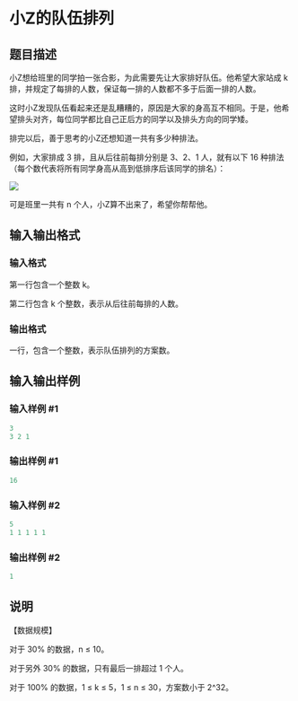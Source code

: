 # 小Z的队伍排列

## 题目描述

小Z想给班里的同学拍一张合影，为此需要先让大家排好队伍。他希望大家站成 k 排，并规定了每排的人数，保证每一排的人数都不多于后面一排的人数。

这时小Z发现队伍看起来还是乱糟糟的，原因是大家的身高互不相同。于是，他希望排头对齐，每位同学都比自己正后方的同学以及排头方向的同学矮。

排完以后，善于思考的小Z还想知道一共有多少种排法。

例如，大家排成 3 排，且从后往前每排分别是 3、2、1 人，就有以下 16 种排法（每个数代表将所有同学身高从高到低排序后该同学的排名）：

![](https://cdn.luogu.com.cn/upload/pic/1260.png)

可是班里一共有 n 个人，小Z算不出来了，希望你帮帮他。

## 输入输出格式

### 输入格式

第一行包含一个整数 k。

第二行包含 k 个整数，表示从后往前每排的人数。

### 输出格式

一行，包含一个整数，表示队伍排列的方案数。

## 输入输出样例

### 输入样例 #1

```cpp
3
3 2 1
```


### 输出样例 #1

```cpp
16
```


### 输入样例 #2

```cpp
5
1 1 1 1 1 
```


### 输出样例 #2

```cpp
1
```


## 说明

【数据规模】

对于 30% 的数据，n ≤ 10。

对于另外 30% 的数据，只有最后一排超过 1 个人。

对于 100% 的数据，1 ≤ k ≤ 5，1 ≤ n ≤ 30，方案数小于 2^32。

